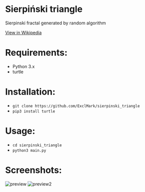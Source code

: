 # Sierpiński triangle
Sierpinski fractal generated by random algorithm

[View in Wikipedia](https://en.wikipedia.org/wiki/Sierpi%C5%84ski_triangle)
# Requirements:
* Python 3.x
* turtle
# Installation:
* ```git clone https://github.com/ExclMark/sierpinski_triangle```
* ```pip3 install turtle```
# Usage:
* ```cd sierpinski_triangle```
* ```python3 main.py```
# Screenshots:
![preview](https://user-images.githubusercontent.com/43936063/161389768-d467bdb4-b810-4a11-8a3f-6fef8247c328.png)
![preview2](https://user-images.githubusercontent.com/43936063/161391122-9b22ebaf-363f-40e8-af3a-38ffb64c65e5.png)
